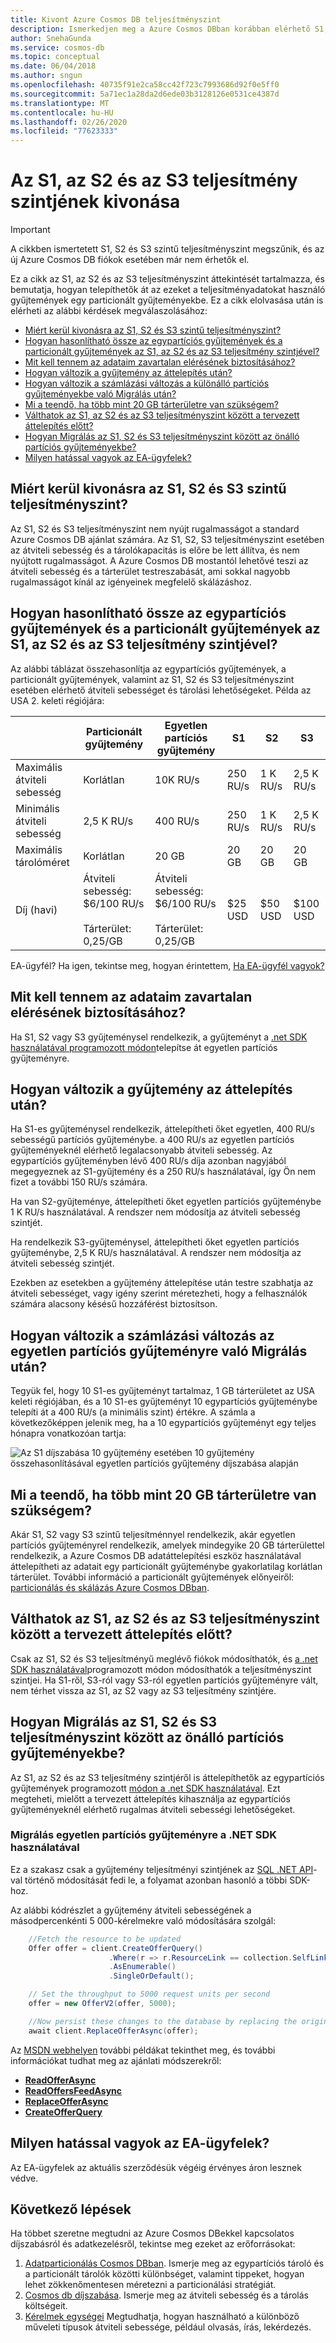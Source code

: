 ```yaml
---
title: Kivont Azure Cosmos DB teljesítményszint
description: Ismerkedjen meg a Azure Cosmos DBban korábban elérhető S1, S2 és S3 teljesítmény szintjével.
author: SnehaGunda
ms.service: cosmos-db
ms.topic: conceptual
ms.date: 06/04/2018
ms.author: sngun
ms.openlocfilehash: 40735f91e2ca58cc42f723c7993686d92f0e5ff0
ms.sourcegitcommit: 5a71ec1a28da2d6ede03b3128126e0531ce4387d
ms.translationtype: MT
ms.contentlocale: hu-HU
ms.lasthandoff: 02/26/2020
ms.locfileid: "77623333"
---
```

# <a name="retiring-the-s1-s2-and-s3-performance-levels"></a>Az S1, az S2 és az S3 teljesítmény szintjének kivonása

> [!IMPORTANT] 
> A cikkben ismertetett S1, S2 és S3 szintű teljesítményszint megszűnik, és az új Azure Cosmos DB fiókok esetében már nem érhetők el.
>

Ez a cikk az S1, az S2 és az S3 teljesítményszint áttekintését tartalmazza, és bemutatja, hogyan telepíthetők át az ezeket a teljesítményadatokat használó gyűjtemények egy particionált gyűjteményekbe. Ez a cikk elolvasása után is elérheti az alábbi kérdések megválaszolásához:

- [Miért kerül kivonásra az S1, S2 és S3 szintű teljesítményszint?](#why-retired)
- [Hogyan hasonlítható össze az egypartíciós gyűjtemények és a particionált gyűjtemények az S1, az S2 és az S3 teljesítmény szintjével?](#compare)
- [Mit kell tennem az adataim zavartalan elérésének biztosításához?](#uninterrupted-access)
- [Hogyan változik a gyűjtemény az áttelepítés után?](#collection-change)
- [Hogyan változik a számlázási változás a különálló partíciós gyűjteményekbe való Migrálás után?](#billing-change)
- [Mi a teendő, ha több mint 20 GB tárterületre van szükségem?](#more-storage-needed)
- [Válthatok az S1, az S2 és az S3 teljesítményszint között a tervezett áttelepítés előtt?](#change-before)
- [Hogyan Migrálás az S1, S2 és S3 teljesítményszint között az önálló partíciós gyűjteményekbe?](#migrate-diy)
- [Milyen hatással vagyok az EA-ügyfelek?](#ea-customer)

<a name="why-retired"></a>

## <a name="why-are-the-s1-s2-and-s3-performance-levels-being-retired"></a>Miért kerül kivonásra az S1, S2 és S3 szintű teljesítményszint?

Az S1, S2 és S3 teljesítményszint nem nyújt rugalmasságot a standard Azure Cosmos DB ajánlat számára. Az S1, S2, S3 teljesítményszint esetében az átviteli sebesség és a tárolókapacitás is előre be lett állítva, és nem nyújtott rugalmasságot. A Azure Cosmos DB mostantól lehetővé teszi az átviteli sebesség és a tárterület testreszabását, ami sokkal nagyobb rugalmasságot kínál az igényeinek megfelelő skálázáshoz.

<a name="compare"></a>

## <a name="how-do-single-partition-collections-and-partitioned-collections-compare-to-the-s1-s2-s3-performance-levels"></a>Hogyan hasonlítható össze az egypartíciós gyűjtemények és a particionált gyűjtemények az S1, az S2 és az S3 teljesítmény szintjével?

Az alábbi táblázat összehasonlítja az egypartíciós gyűjtemények, a particionált gyűjtemények, valamint az S1, S2 és S3 teljesítményszint esetében elérhető átviteli sebességet és tárolási lehetőségeket. Példa az USA 2. keleti régiójára:

|   |Particionált gyűjtemény|Egyetlen partíciós gyűjtemény|S1|S2|S3|
|---|---|---|---|---|---|
|Maximális átviteli sebesség|Korlátlan|10K RU/s|250 RU/s|1 K RU/s|2,5 K RU/s|
|Minimális átviteli sebesség|2,5 K RU/s|400 RU/s|250 RU/s|1 K RU/s|2,5 K RU/s|
|Maximális tárolóméret|Korlátlan|20 GB|20 GB|20 GB|20 GB|
|Díj (havi)|Átviteli sebesség: $6/100 RU/s<br><br>Tárterület: 0,25/GB|Átviteli sebesség: $6/100 RU/s<br><br>Tárterület: 0,25/GB|$25 USD|$50 USD|$100 USD|

EA-ügyfél? Ha igen, tekintse meg, hogyan érintettem, [Ha EA-ügyfél vagyok?](#ea-customer)

<a name="uninterrupted-access"></a>

## <a name="what-do-i-need-to-do-to-ensure-uninterrupted-access-to-my-data"></a>Mit kell tennem az adataim zavartalan elérésének biztosításához?

Ha S1, S2 vagy S3 gyűjteménysel rendelkezik, a gyűjteményt a [.net SDK használatával programozott módon](#migrate-diy)telepítse át egyetlen partíciós gyűjteményre. 

<a name="collection-change"></a>

## <a name="how-will-my-collection-change-after-the-migration"></a>Hogyan változik a gyűjtemény az áttelepítés után?

Ha S1-es gyűjteménysel rendelkezik, áttelepítheti őket egyetlen, 400 RU/s sebességű partíciós gyűjteménybe. a 400 RU/s az egyetlen partíciós gyűjteményeknél elérhető legalacsonyabb átviteli sebesség. Az egypartíciós gyűjteményben lévő 400 RU/s díja azonban nagyjából megegyeznek az S1-gyűjtemény és a 250 RU/s használatával, így Ön nem fizet a további 150 RU/s számára.

Ha van S2-gyűjteménye, áttelepítheti őket egyetlen partíciós gyűjteménybe 1 K RU/s használatával. A rendszer nem módosítja az átviteli sebesség szintjét.

Ha rendelkezik S3-gyűjteménysel, áttelepítheti őket egyetlen partíciós gyűjteménybe, 2,5 K RU/s használatával. A rendszer nem módosítja az átviteli sebesség szintjét.

Ezekben az esetekben a gyűjtemény áttelepítése után testre szabhatja az átviteli sebességet, vagy igény szerint méretezheti, hogy a felhasználók számára alacsony késésű hozzáférést biztosítson. 

<a name="billing-change"></a>

## <a name="how-will-my-billing-change-after-i-migrated-to-the-single-partition-collections"></a>Hogyan változik a számlázási változás az egyetlen partíciós gyűjteményre való Migrálás után?

Tegyük fel, hogy 10 S1-es gyűjteményt tartalmaz, 1 GB tárterületet az USA keleti régiójában, és a 10 S1-es gyűjteményt 10 egypartíciós gyűjteménybe telepíti át a 400 RU/s (a minimális szint) értékre. A számla a következőképpen jelenik meg, ha a 10 egypartíciós gyűjteményt egy teljes hónapra vonatkozóan tartja:

![Az S1 díjszabása 10 gyűjtemény esetében 10 gyűjtemény összehasonlításával egyetlen partíciós gyűjtemény díjszabása alapján](./media/performance-levels/s1-vs-standard-pricing.png)

<a name="more-storage-needed"></a>

## <a name="what-if-i-need-more-than-20-gb-of-storage"></a>Mi a teendő, ha több mint 20 GB tárterületre van szükségem?

Akár S1, S2 vagy S3 szintű teljesítménnyel rendelkezik, akár egyetlen partíciós gyűjteményrel rendelkezik, amelyek mindegyike 20 GB tárterülettel rendelkezik, a Azure Cosmos DB adatáttelepítési eszköz használatával áttelepítheti az adatait egy particionált gyűjteménybe gyakorlatilag korlátlan tárterület. További információ a particionált gyűjtemények előnyeiről: [particionálás és skálázás Azure Cosmos DBban](sql-api-partition-data.md). 

<a name="change-before"></a>

## <a name="can-i-change-between-the-s1-s2-and-s3-performance-levels-before-the-planned-migration"></a>Válthatok az S1, az S2 és az S3 teljesítményszint között a tervezett áttelepítés előtt?

Csak az S1, S2 és S3 teljesítményű meglévő fiókok módosíthatók, és [a .net SDK használatával](#migrate-diy)programozott módon módosíthatók a teljesítményszint szintjei. Ha S1-ről, S3-ról vagy S3-ról egyetlen partíciós gyűjteményre vált, nem térhet vissza az S1, az S2 vagy az S3 teljesítmény szintjére.

<a name="migrate-diy"></a>

## <a name="how-do-i-migrate-from-the-s1-s2-s3-performance-levels-to-single-partition-collections-on-my-own"></a>Hogyan Migrálás az S1, S2 és S3 teljesítményszint között az önálló partíciós gyűjteményekbe?

Az S1, az S2 és az S3 teljesítmény szintjéről is áttelepíthetők az egypartíciós gyűjtemények programozott [módon a .net SDK használatával](#migrate-diy). Ezt megteheti, mielőtt a tervezett áttelepítés kihasználja az egypartíciós gyűjteményeknél elérhető rugalmas átviteli sebességi lehetőségeket.

### <a name="migrate-to-single-partition-collections-by-using-the-net-sdk"></a>Migrálás egyetlen partíciós gyűjteményre a .NET SDK használatával

Ez a szakasz csak a gyűjtemény teljesítményi szintjének az [SQL .NET API](sql-api-sdk-dotnet.md)-val történő módosítását fedi le, a folyamat azonban hasonló a többi SDK-hoz.

Az alábbi kódrészlet a gyűjtemény átviteli sebességének a másodpercenkénti 5 000-kérelmekre való módosítására szolgál:
    
```csharp
    //Fetch the resource to be updated
    Offer offer = client.CreateOfferQuery()
                      .Where(r => r.ResourceLink == collection.SelfLink)    
                      .AsEnumerable()
                      .SingleOrDefault();

    // Set the throughput to 5000 request units per second
    offer = new OfferV2(offer, 5000);

    //Now persist these changes to the database by replacing the original resource
    await client.ReplaceOfferAsync(offer);
```

Az [MSDN webhelyen](https://msdn.microsoft.com/library/azure/microsoft.azure.documents.client.documentclient.aspx) további példákat tekinthet meg, és további információkat tudhat meg az ajánlati módszerekről:

* [**ReadOfferAsync**](https://msdn.microsoft.com/library/azure/microsoft.azure.documents.client.documentclient.readofferasync.aspx)
* [**ReadOffersFeedAsync**](https://msdn.microsoft.com/library/azure/microsoft.azure.documents.client.documentclient.readoffersfeedasync.aspx)
* [**ReplaceOfferAsync**](https://msdn.microsoft.com/library/azure/microsoft.azure.documents.client.documentclient.replaceofferasync.aspx)
* [**CreateOfferQuery**](https://msdn.microsoft.com/library/azure/microsoft.azure.documents.linq.documentqueryable.createofferquery.aspx)

<a name="ea-customer"></a>

## <a name="how-am-i-impacted-if-im-an-ea-customer"></a>Milyen hatással vagyok az EA-ügyfelek?

Az EA-ügyfelek az aktuális szerződésük végéig érvényes áron lesznek védve.

## <a name="next-steps"></a>Következő lépések
Ha többet szeretne megtudni az Azure Cosmos DBekkel kapcsolatos díjszabásról és adatkezelésről, tekintse meg ezeket az erőforrásokat:

1.  [Adatparticionálás Cosmos DBban](sql-api-partition-data.md). Ismerje meg az egypartíciós tároló és a particionált tárolók közötti különbséget, valamint tippeket, hogyan lehet zökkenőmentesen méretezni a particionálási stratégiát.
2.  [Cosmos db díjszabása](https://azure.microsoft.com/pricing/details/cosmos-db/). Ismerje meg az átviteli sebesség és a tárolás költségeit.
3.  [Kérelmek egységei](request-units.md) Megtudhatja, hogyan használható a különböző műveleti típusok átviteli sebessége, például olvasás, írás, lekérdezés.
